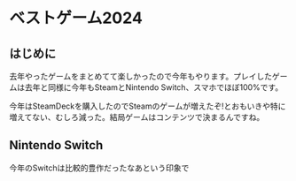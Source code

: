 # ベストゲーム2024

## はじめに
去年やったゲームをまとめてて楽しかったので今年もやります。プレイしたゲームは去年と同様に今年もSteamとNintendo Switch、スマホでほぼ100%です。

今年はSteamDeckを購入したのでSteamのゲームが増えたぞ!とおもいきや特に増えてない、むしろ減った。結局ゲームはコンテンツで決まるんですね。

## Nintendo Switch
今年のSwitchは比較的豊作だったなあという印象で
